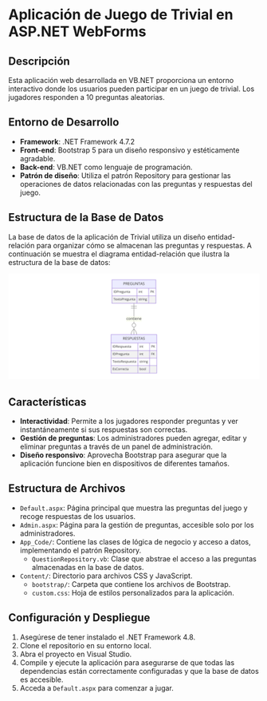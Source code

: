 # Aplicación de Juego de Trivial en ASP.NET WebForms

## Descripción
Esta aplicación web desarrollada en VB.NET proporciona un entorno interactivo donde los usuarios pueden participar en un juego de trivial. Los jugadores responden a 10 preguntas aleatorias. 

## Entorno de Desarrollo
- **Framework**: .NET Framework 4.7.2
- **Front-end**: Bootstrap 5 para un diseño responsivo y estéticamente agradable.
- **Back-end**: VB.NET como lenguaje de programación.
- **Patrón de diseño**: Utiliza el patrón Repository para gestionar las operaciones de datos relacionadas con las preguntas y respuestas del juego.

## Estructura de la Base de Datos
La base de datos de la aplicación de Trivial utiliza un diseño entidad-relación para organizar cómo se almacenan las preguntas y respuestas. A continuación se muestra el diagrama entidad-relación que ilustra la estructura de la base de datos:

![Diagrama Entidad-Relación de la Base de Datos Trivial](diagrama_entidad-relacion.png)

## Características
- **Interactividad**: Permite a los jugadores responder preguntas y ver instantáneamente si sus respuestas son correctas.
- **Gestión de preguntas**: Los administradores pueden agregar, editar y eliminar preguntas a través de un panel de administración.
- **Diseño responsivo**: Aprovecha Bootstrap para asegurar que la aplicación funcione bien en dispositivos de diferentes tamaños.

## Estructura de Archivos
- `Default.aspx`: Página principal que muestra las preguntas del juego y recoge respuestas de los usuarios.
- `Admin.aspx`: Página para la gestión de preguntas, accesible solo por los administradores.
- `App_Code/`: Contiene las clases de lógica de negocio y acceso a datos, implementando el patrón Repository.
  - `QuestionRepository.vb`: Clase que abstrae el acceso a las preguntas almacenadas en la base de datos.
- `Content/`: Directorio para archivos CSS y JavaScript.
  - `bootstrap/`: Carpeta que contiene los archivos de Bootstrap.
  - `custom.css`: Hoja de estilos personalizados para la aplicación.

## Configuración y Despliegue
1. Asegúrese de tener instalado el .NET Framework 4.8.
2. Clone el repositorio en su entorno local.
3. Abra el proyecto en Visual Studio.
4. Compile y ejecute la aplicación para asegurarse de que todas las dependencias están correctamente configuradas y que la base de datos es accesible.
5. Acceda a `Default.aspx` para comenzar a jugar.
